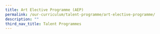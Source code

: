 ```yaml
---
title: Art Elective Programme (AEP)
permalink: /our-curriculum/talent-programme/art-elective-programme/
description: ""
third_nav_title: Talent Programmes
---
```

